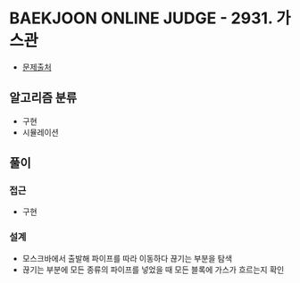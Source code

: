 # BAEKJOON ONLINE JUDGE - 2931. 가스관

- [문제출처](https://www.acmicpc.net/problem/2931 '2931. 가스관')

## 알고리즘 분류

- 구현
- 시뮬레이션

## 풀이

### 접근

- 구현

### 설계

- 모스크바에서 출발해 파이프를 따라 이동하다 끊기는 부분을 탐색
- 끊기는 부분에 모든 종류의 파이프를 넣었을 때 모든 블록에 가스가 흐르는지 확인
